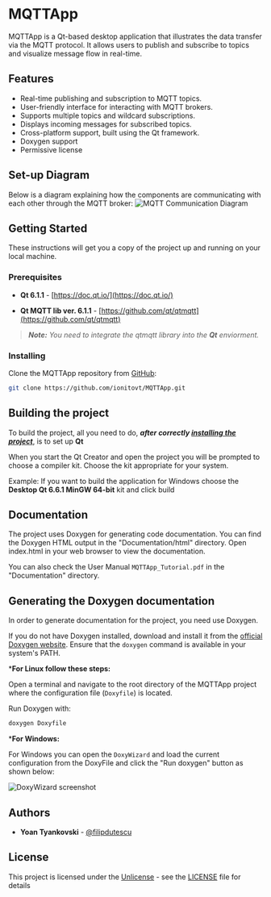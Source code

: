 # MQTTApp

MQTTApp is a Qt-based desktop application that illustrates the data transfer via the MQTT protocol. It allows users to publish and subscribe to topics and visualize message flow in real-time.

## Features

* Real-time publishing and subscription to MQTT topics.
* User-friendly interface for interacting with MQTT brokers.
* Supports multiple topics and wildcard subscriptions.
* Displays incoming messages for subscribed topics.
* Cross-platform support, built using the Qt framework.
* Doxygen support
* Permissive license

## Set-up Diagram

Below is a diagram explaining how the components are communicating with each other through the MQTT broker:
![MQTT Communication Diagram](images/mqtt_communication_diagram.png "MQTT Communication Diagram")

## Getting Started

These instructions will get you a copy of the project up and running on your local machine.

### Prerequisites

* **Qt 6.1.1** - [https://doc.qt.io/](https://doc.qt.io/)

* **Qt MQTT lib ver. 6.1.1** - [https://github.com/qt/qtmqtt](https://github.com/qt/qtmqtt)

> ***Note:*** *You need to integrate the qtmqtt library into the ***Qt*** enviorment.*

### Installing

Clone the MQTTApp repository from [GitHub](https://github.com/ionitovt/MQTTApp.git):

```bash
git clone https://github.com/ionitovt/MQTTApp.git
```

## Building the project

To build the project, all you need to do, ***after correctly
[installing the project](README.md#Installing)***, is to set up **Qt**

When you start the Qt Creator and open the project you will be prompted to
choose a compiler kit. Choose the kit appropriate for your system.

Example:
If you want to build the application for Windows choose
the **Desktop Qt 6.6.1 MinGW 64-bit** kit and click build

## Documentation

The project uses Doxygen for generating code documentation.
You can find the Doxygen HTML output in the "Documentation/html" directory. 
Open index.html in your web browser to view the documentation.

You can also check the User Manual `MQTTApp_Tutorial.pdf` in the "Documentation" directory.

## Generating the Doxygen documentation

In order to generate documentation for the project, you need use Doxygen.

If you do not have Doxygen installed, download and install it from the [official Doxygen website](http://www.doxygen.nl/).
Ensure that the `doxygen` command is available in your system's PATH.

***For Linux follow these steps:**

Open a terminal and navigate to the root directory of the MQTTApp 
project where the configuration file (`Doxyfile`) is located.

Run Doxygen with:
```bash
doxygen Doxyfile
```

***For Windows:**

For Windows you can open the `DoxyWizard` and load the current 
configuration from the DoxyFile and click the "Run doxygen" button
as shown below:

![DoxyWizard screenshot](images/screenshot.png "DoxyWizard screenshot")

## Authors

* **Yoan Tyankovski** - [@filipdutescu](https://github.com/ionitovt)

## License

This project is licensed under the [Unlicense](https://unlicense.org/) - see the
[LICENSE](LICENSE.txt) file for details
